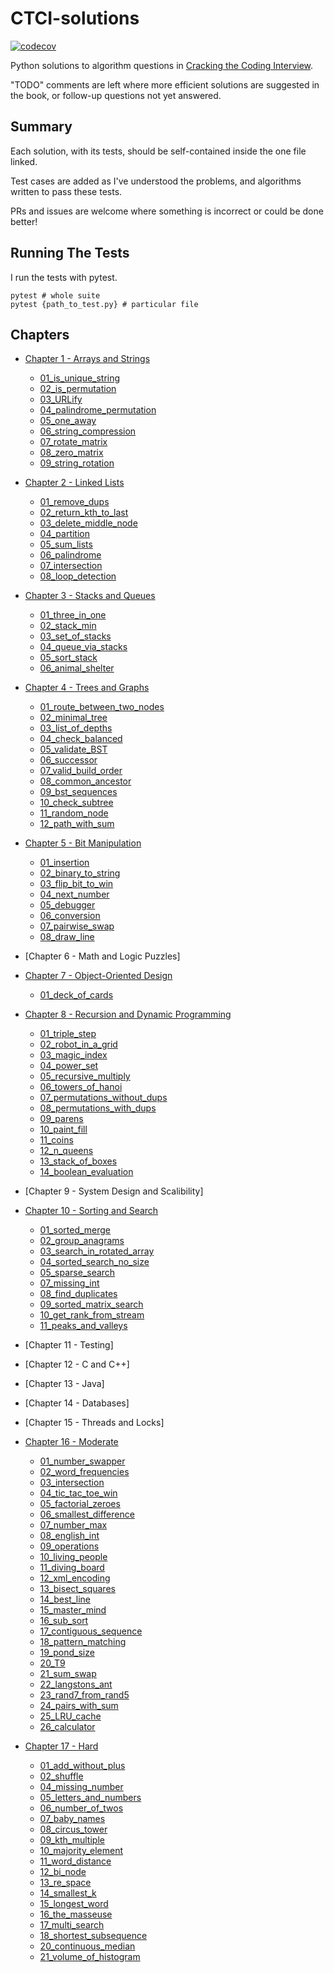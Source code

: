 # CTCI-solutions

[![codecov](https://codecov.io/gh/jcockbain/ctci-solutions/branch/master/graph/badge.svg)](https://codecov.io/gh/jcockbain/ctci-solutions)

Python solutions to algorithm questions in [Cracking the Coding Interview](http://www.crackingthecodinginterview.com/).

"TODO" comments are left where more efficient solutions are suggested in the book, or follow-up questions not yet answered.

## Summary

Each solution, with its tests, should be self-contained inside the one file linked.

Test cases are added as I've understood the problems, and algorithms written to pass these tests.

PRs and issues are welcome where something is incorrect or could be done better!

## Running The Tests

I run the tests with pytest.

```shell
pytest # whole suite
pytest {path_to_test.py} # particular file
```

## Chapters

- [Chapter 1 - Arrays and Strings](chapter-01/)

  - [01_is_unique_string](chapter-01/Q01_is_unique_string.py)
  - [02_is_permutation](chapter-01/Q02_is_permutation.py)
  - [03_URLify](chapter-01/Q03_URLify.py)
  - [04_palindrome_permutation](chapter-01/Q04_palindrome_permutation.py)
  - [05_one_away](chapter-01/Q05_one_away.py)
  - [06_string_compression](chapter-01/Q06_string_compression.py)
  - [07_rotate_matrix](chapter-01/Q07_rotate_matrix.py)
  - [08_zero_matrix](chapter-01/Q08_zero_matrix.py)
  - [09_string_rotation](chapter-01/Q09_string_rotation.py)

- [Chapter 2 - Linked Lists](chapter-02/)

  - [01_remove_dups](chapter-02/Q01_remove_dups.py)
  - [02_return_kth_to_last](chapter-02/Q02_return_kth_to_last.py)
  - [03_delete_middle_node](chapter-02/Q03_delete_middle_node.py)
  - [04_partition](chapter-02/Q04_partition.py)
  - [05_sum_lists](chapter-02/Q05_sum_lists.py)
  - [06_palindrome](chapter-02/Q06_palindrome.py)
  - [07_intersection](chapter-02/Q07_intersection.py)
  - [08_loop_detection](chapter-02/Q08_loop_detection.py)

- [Chapter 3 - Stacks and Queues](chapter-03/)

  - [01_three_in_one](chapter-03/Q01_three_in_one.py)
  - [02_stack_min](chapter-03/Q02_stack_min.py)
  - [03_set_of_stacks](chapter-03/Q03_set_of_stacks.py)
  - [04_queue_via_stacks](chapter-03/Q04_queue_via_stacks.py)
  - [05_sort_stack](chapter-03/Q05_sort_stack.py)
  - [06_animal_shelter](chapter-03/Q06_animal_shelter.py)

- [Chapter 4 - Trees and Graphs](chapter-04/)

  - [01_route_between_two_nodes](chapter-04/Q01_route_between_nodes.py)
  - [02_minimal_tree](chapter-04/Q02_minimal_tree.py)
  - [03_list_of_depths](chapter-04/Q03_list_of_depths.py)
  - [04_check_balanced](chapter-04/Q04_check_balanced.py)
  - [05_validate_BST](chapter-04/Q05_validate_bst.py)
  - [06_successor](chapter-04/Q06_successor.py)
  - [07_valid_build_order](chapter-04/Q07_valid_build_order.py)
  - [08_common_ancestor](chapter-04/Q08_common_ancestor.py)
  - [09_bst_sequences](chapter-04/Q09_bst_sequences.py)
  - [10_check_subtree](chapter-04/Q10_check_subtree.py)
  - [11_random_node](chapter-04/Q11_random_node.py)
  - [12_path_with_sum](chapter-04/Q12_path_with_sum.py)

- [Chapter 5 - Bit Manipulation](chapter-05/)

  - [01_insertion](chapter_5/Q01_insertion.py)
  - [02_binary_to_string](chapter_5/Q02_binary_to_string.py)
  - [03_flip_bit_to_win](chapter-05/Q03_flip_bit_to_win.py)
  - [04_next_number](chapter-05/Q04_next_number.py)
  - [05_debugger](chapter-05/Q05_degugger.py)
  - [06_conversion](chapter-05/Q06_conversion.py)
  - [07_pairwise_swap](chapter-05/Q07_pairwise_swap.py)
  - [08_draw_line](chapter-05/Q08_draw_line.py)

- [Chapter 6 - Math and Logic Puzzles]

- [Chapter 7 - Object-Oriented Design](chapter-07/)

  - [01_deck_of_cards](chapter-07/Q01_deck_of_cards.py)

- [Chapter 8 - Recursion and Dynamic Programming](chapter-08/)

  - [01_triple_step](chapter-08/Q01_triple_step.py)
  - [02_robot_in_a_grid](chapter-08/Q02_robot_in_a_grid.py)
  - [03_magic_index](chapter-08/Q03_magic_index.py)
  - [04_power_set](chapter-08/Q04_power_set.py)
  - [05_recursive_multiply](chapter-08/Q05_recursive_multiply.py)
  - [06_towers_of_hanoi](chapter-08/Q06_towers_of_hanoi.py)
  - [07_permutations_without_dups](chapter-08/Q07_permutations_without_dups.py)
  - [08_permutations_with_dups](chapter-08/Q08_permutations_with_dups.py)
  - [09_parens](chapter-08/Q09_parens.py)
  - [10_paint_fill](chapter-08/Q10_paint_fill.py)
  - [11_coins](chapter-08/Q11_coins.py)
  - [12_n_queens](chapter-08/Q12_n_queens.py)
  - [13_stack_of_boxes](chapter-08/Q13_stack_of_boxes.py)
  - [14_boolean_evaluation](chapter-08/Q14_boolean_evaluation.py)

- [Chapter 9 - System Design and Scalibility]

- [Chapter 10 - Sorting and Search](chapter-10/)

  - [01_sorted_merge](chapter-10/Q01_sorted_merge.py)
  - [02_group_anagrams](chapter-10/Q02_group_anagrams.py)
  - [03_search_in_rotated_array](chapter-10/Q03_search_in_rotated_array.py)
  - [04_sorted_search_no_size](chapter-10/Q04_sorted_search_no_size.py)
  - [05_sparse_search](chapter-10/Q05_sparse_search.py)
  - [07_missing_int](chapter-10/Q07_missing_int.py)
  - [08_find_duplicates](chapter-10/Q08_find_duplicates.py)
  - [09_sorted_matrix_search](chapter-10/Q09_sorted_matrix_search.py)
  - [10_get_rank_from_stream](chapter-10/Q10_get_rank_from_stream.py)
  - [11_peaks_and_valleys](chapter-10/Q11_peaks_and_valleys.py)

- [Chapter 11 - Testing]

- [Chapter 12 - C and C++]

- [Chapter 13 - Java]

- [Chapter 14 - Databases]

- [Chapter 15 - Threads and Locks]

- [Chapter 16 - Moderate](chapter-16/)

  - [01_number_swapper](chapter-16/Q02_word_frequencies.py)
  - [02_word_frequencies](chapter-16/Q02_word_frequencies.py)
  - [03_intersection](chapter-16/Q03_intersection.py)
  - [04_tic_tac_toe_win](chapter-16/Q04_tic_tac_toe_win.py)
  - [05_factorial_zeroes](chapter-16/Q05_factorial_zeroes.py)
  - [06_smallest_difference](chapter-16/Q06_smallest_difference.py)
  - [07_number_max](chapter-16/Q07_number_max.py)
  - [08_english_int](chapter-16/Q08_english_int.py)
  - [09_operations](chapter-16/Q09_operations.py)
  - [10_living_people](chapter-16/Q10_living_op.py)
  - [11_diving_board](chapter-16/Q11_diving_board.py)
  - [12_xml_encoding](chapter-16/Q12_xml_encoding.py)
  - [13_bisect_squares](chapter-16/Q13_bisect_squares.py)
  - [14_best_line](chapter-16/Q14_best_line.py)
  - [15_master_mind](chapter-16/Q14_best_line.py)
  - [16_sub_sort](chapter-16/Q14_best_line.py)
  - [17_contiguous_sequence](chapter-16/Q17_contiguous_sequence.py)
  - [18_pattern_matching](chapter-16/Q18_pattern_matching.py)
  - [19_pond_size](chapter-16/Q19_pond_size.py)
  - [20_T9](chapter-16/Q20_T9.py)
  - [21_sum_swap](chapter-16/Q21_sum_swap.py)
  - [22_langstons_ant](chapter-16/Q22_langstons_ant.py)
  - [23_rand7_from_rand5](chapter-16/Q23_rand7_from_rand5.py)
  - [24_pairs_with_sum](chapter-16/Q24_pairs_with_sum.py)
  - [25_LRU_cache](chapter-16/Q25_LRU_cache.py)
  - [26_calculator](chapter-16/Q26_calculator.py)

- [Chapter 17 - Hard](chapter-17/)

  - [01_add_without_plus](chapter-17/Q01_add_without_plus.py)
  - [02_shuffle](chapter-17/Q02_shuffle.py)
  - [04_missing_number](chapter-17/Q04_missing_number.py)
  - [05_letters_and_numbers](chapter-17/Q05_letters_and_numbers.py)
  - [06_number_of_twos](chapter-17/Q06_number_of_twos.py)
  - [07_baby_names](chapter-17/Q07_baby_names.py)
  - [08_circus_tower](chapter-17/Q08_circus_tower.py)
  - [09_kth_multiple](chapter-17/Q09_kth_multiple.py)
  - [10_majority_element](chapter-17/Q10_majority_element.py)
  - [11_word_distance](chapter-17/Q11_word_distance.py)
  - [12_bi_node](chapter-17/Q12_bi_node.py)
  - [13_re_space](chapter-17/Q13_re_space.py)
  - [14_smallest_k](chapter-17/Q14_smallest_k.py)
  - [15_longest_word](chapter-17/Q15_longest_word.py)
  - [16_the_masseuse](chapter-17/Q16_the_masseuse.py)
  - [17_multi_search](chapter-17/Q17_multi_search.py)
  - [18_shortest_subsequence](chapter-17/Q18_shortest_subsequence.py)
  - [20_continuous_median](chapter-17/Q20_continuous_median.py)
  - [21_volume_of_histogram](chapter-17/Q21_volume_of_histogram.py)
